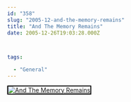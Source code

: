```yaml
---
id: "358"
slug: "2005-12-and-the-memory-remains"
title: "And The Memory Remains"
date: 2005-12-26T19:03:28.000Z



tags:

  - "General"
---
```

<div class="sqs-html-content">
  <div style="float: left; margin-right: 10px; margin-bottom: 10px;"> <a href="http://www.flickr.com/photos/mclazarus/77769927/" title="And The Memory Remains"><img src="http://static.flickr.com/41/77769927_f82fab27af_m.jpg" alt="And The Memory Remains" style="border: solid 2px #000000;" /></a>
</div>
<p><br clear="all" /></p>
</div>

